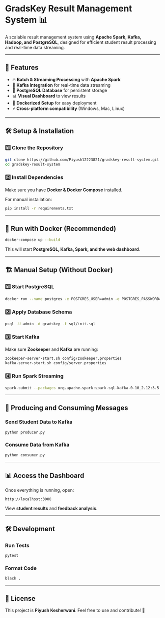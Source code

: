 # GradsKey Result Management System 📊

A scalable result management system using **Apache Spark, Kafka, Hadoop, and PostgreSQL**, designed for efficient student result processing and real-time data streaming.

---

## 🚀 Features
- 🔥 **Batch & Streaming Processing** with **Apache Spark**
- 📡 **Kafka Integration** for real-time data streaming
- 🏪 **PostgreSQL Database** for persistent storage
- 📊 **Visual Dashboard** to view results
- 🐳 **Dockerized Setup** for easy deployment
- ⚡ **Cross-platform compatibility** (Windows, Mac, Linux)

---

## 🛠️ Setup & Installation

### **1️⃣ Clone the Repository**
```bash
git clone https://github.com/Piyush12223821/gradskey-result-system.git
cd gradskey-result-system
```

### **2️⃣ Install Dependencies**
Make sure you have **Docker & Docker Compose** installed.

For manual installation:
```bash
pip install -r requirements.txt
```

---

## 🐳 Run with Docker (Recommended)
```bash
docker-compose up --build
```
This will start **PostgreSQL, Kafka, Spark, and the web dashboard**.

---

## 🏗️ Manual Setup (Without Docker)

### **1️⃣ Start PostgreSQL**
```bash
docker run --name postgres -e POSTGRES_USER=admin -e POSTGRES_PASSWORD=password -e POSTGRES_DB=gradskey -p 5432:5432 -d postgres
```

### **2️⃣ Apply Database Schema**
```bash
psql -U admin -d gradskey -f sql/init.sql
```

### **3️⃣ Start Kafka**
Make sure **Zookeeper** and **Kafka** are running:
```bash
zookeeper-server-start.sh config/zookeeper.properties
kafka-server-start.sh config/server.properties
```

### **4️⃣ Run Spark Streaming**
```bash
spark-submit --packages org.apache.spark:spark-sql-kafka-0-10_2.12:3.5.0 spark_streaming.py
```

---

## 📡 Producing and Consuming Messages

### **Send Student Data to Kafka**
```bash
python producer.py
```

### **Consume Data from Kafka**
```bash
python consumer.py
```

---

## 📊 Access the Dashboard
Once everything is running, open:
```
http://localhost:3000
```
View **student results** and **feedback analysis**.

---

## 🛠️ Development

### **Run Tests**
```bash
pytest
```

### **Format Code**
```bash
black .
```

---

## 📜 License
This project is **Piyush Kesherwani**. Feel free to use and contribute! 🚀


